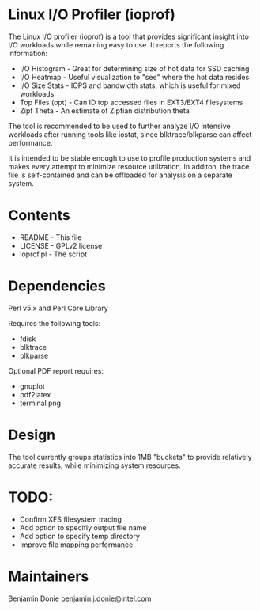 Linux I/O Profiler (ioprof)
===========================

The Linux I/O profiler (ioprof) is a tool that provides significant insight into I/O workloads
while remaining easy to use.  It reports the following information:

* I/O Histogram   - Great for determining size of hot data for SSD caching
* I/O Heatmap     - Useful visualization to "see" where the hot data resides
* I/O Size Stats  - IOPS and bandwidth stats, which is useful for mixed workloads
* Top Files (opt) - Can ID top accessed files in EXT3/EXT4 filesystems
* Zipf Theta      - An estimate of Zipfian distribution theta

The tool is recommended to be used to further analyze I/O intensive workloads after running tools like iostat, since blktrace/blkparse can affect performance.

It is intended to be stable enough to use to profile production systems and makes every
attempt to minimize resource utilization.  In additon, the trace file is self-contained
and can be offloaded for analysis on a separate system.

Contents
========

* README    - This file
* LICENSE   - GPLv2 license
* ioprof.pl - The script

Dependencies
============
Perl v5.x and Perl Core Library

Requires the following tools:
* fdisk
* blktrace
* blkparse

Optional PDF report requires:
* gnuplot
* pdf2latex
* terminal png

Design
======
The tool currently groups statistics into 1MB "buckets" to provide relatively
accurate results, while minimizing system resources.

TODO:
=====
* Confirm XFS filesystem tracing
* Add option to specifiy output file name
* Add option to specify temp directory
* Improve file mapping performance

Maintainers
===========
Benjamin Donie <benjamin.j.donie@intel.com>
